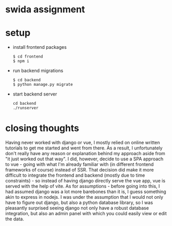 # swida assignment

# setup

- install frontend packages 
    ```
    $ cd frontend
    $ npm i
    ```
- run backend migrations
    ```
    $ cd backend
    $ python manage.py migrate
    ```
- start backend server
    ```
    cd backend
    ./runserver
    ```


# closing thoughts

Having never worked with django or vue, I mostly relied on online written tutorials to get me started and went from there. As a result, I unfortunately don't really have any reason or explanation behind my approach aside from "it just worked out that way". I did, however, decide to use a SPA approach to vue - going with what I'm already familiar with (in different frontend frameworks of course) instead of SSR. That decision did make it more difficult to integrate the frontend and backend (mostly due to time constraints) - so instead of having django directly serve the vue app, vue is served with the help of vite. As for assumptions - before going into this, I had assumed django was a lot more barebones than it is, I guess something akin to express in nodejs. I was under the assumption that I would not only have to figure out django, but also a python database library, so I was pleasantly surprised seeing django not only have a robust database integration, but also an admin panel with which you could easily view or edit the data. 